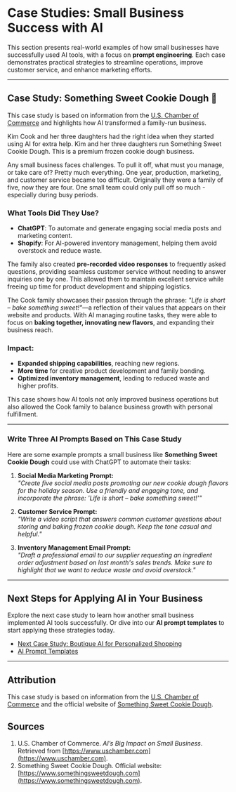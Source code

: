 # Case Studies: Small Business Success with AI

This section presents real-world examples of how small businesses have successfully used AI tools, with a focus on **prompt engineering**. Each case demonstrates practical strategies to streamline operations, improve customer service, and enhance marketing efforts.

---

## Case Study: Something Sweet Cookie Dough 🍪  

This case study is based on information from the [U.S. Chamber of Commerce](https://www.uschamber.com) and highlights how AI transformed a family-run business.

Kim Cook and her three daughters had the right idea when they started using AI for extra help. Kim and her three daughters run Something Sweet Cookie Dough. This is a premium frozen cookie dough business.

Any small business faces challenges. To pull it off, what must you manage, or take care of?  Pretty much everything. One year, production, marketing, and customer service became too difficult. Originally they were a family of five, now they are four. One small team could only pull off so much - especially during busy periods.


### What Tools Did They Use?

- **ChatGPT**: To automate and generate engaging social media posts and marketing content.  
- **Shopify**: For AI-powered inventory management, helping them avoid overstock and reduce waste.  

The family also created **pre-recorded video responses** to frequently asked questions, providing seamless customer service without needing to answer inquiries one by one. This allowed them to maintain excellent service while freeing up time for product development and shipping logistics.

The Cook family showcases their passion through the phrase: *"Life is short – bake something sweet!"*—a reflection of their values that appears on their website and products. With AI managing routine tasks, they were able to focus on **baking together, innovating new flavors**, and expanding their business reach.

### Impact:
- **Expanded shipping capabilities**, reaching new regions.  
- **More time** for creative product development and family bonding.  
- **Optimized inventory management**, leading to reduced waste and higher profits.  

This case shows how AI tools not only improved business operations but also allowed the Cook family to balance business growth with personal fulfillment.

---
### Write Three AI Prompts Based on This Case Study  

Here are some example prompts a small business like **Something Sweet Cookie Dough** could use with ChatGPT to automate their tasks:

1. **Social Media Marketing Prompt:**  
   *"Create five social media posts promoting our new cookie dough flavors for the holiday season. Use a friendly and engaging tone, and incorporate the phrase: 'Life is short – bake something sweet!'"*  

2. **Customer Service Prompt:**  
   *"Write a video script that answers common customer questions about storing and baking frozen cookie dough. Keep the tone casual and helpful."*

3. **Inventory Management Email Prompt:**  
   *"Draft a professional email to our supplier requesting an ingredient order adjustment based on last month's sales trends. Make sure to highlight that we want to reduce waste and avoid overstock."*

---

## Next Steps for Applying AI in Your Business  
Explore the next case study to learn how another small business implemented AI tools successfully. Or dive into our **AI prompt templates** to start applying these strategies today.

- [Next Case Study: Boutique AI for Personalized Shopping](./case-study-boutique.md)  
- [AI Prompt Templates](../templates/prompt-templates.md)

---

## Attribution 
This case study is based on information from the [U.S. Chamber of Commerce](https://www.uschamber.com) and the official website of [Something Sweet Cookie Dough](https://www.somethingsweetdough.com).


## Sources  
1. U.S. Chamber of Commerce. *AI’s Big Impact on Small Business*. Retrieved from [https://www.uschamber.com](https://www.uschamber.com).  
2. Something Sweet Cookie Dough. Official website: [https://www.somethingsweetdough.com](https://www.somethingsweetdough.com).
